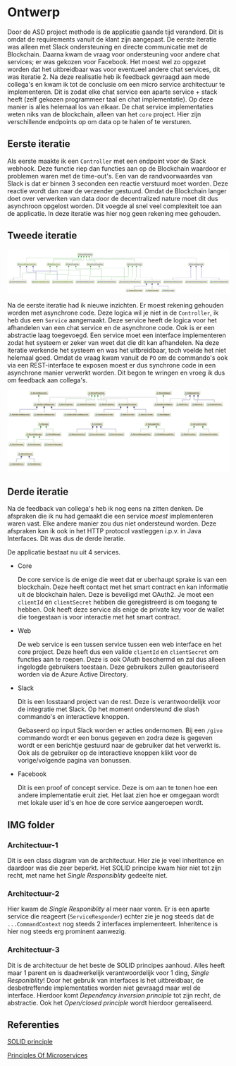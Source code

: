 # Ontwerp

Door de ASD project methode is de applicatie gaande tijd veranderd. Dit is omdat de requirements vanuit de klant zijn aangepast. De eerste iteratie was alleen met Slack ondersteuning en directe communicatie met de Blockchain. Daarna kwam de vraag voor ondersteuning voor andere chat services; er was gekozen voor Facebook. Het moest wel zo opgezet worden dat het uitbreidbaar was voor eventueel andere chat services, dit was iteratie 2. Na deze realisatie heb ik feedback gevraagd aan mede collega's en kwam ik tot de conclusie om een micro service architectuur te implementeren. Dit is zodat elke chat service een aparte service + stack heeft (zelf gekozen programmeer taal en chat implementatie). Op deze manier is alles helemaal los van elkaar. De chat service implementaties weten niks van de blockchain, alleen van het `core` project. Hier zijn verschillende endpoints op om data op te halen of te versturen.

## Eerste iteratie

Als eerste maakte ik een `Controller` met een endpoint voor de Slack webhook. Deze functie riep dan functies aan op de Blockchain waardoor er problemen waren met de time-out's. Een van de randvoorwaardes van Slack is dat er binnen 3 seconden een reactie verstuurd moet worden. Deze reactie wordt dan naar de verzender gestuurd. Omdat de Blockchain langer doet over verwerken van data door de decentralized nature moet dit dus asynchroon opgelost worden. Dit voegde al snel veel complexiteit toe aan de applicatie. In deze iteratie was hier nog geen rekening mee gehouden.

## Tweede iteratie

![Architectuur 2](./img/architectuur-2.png)

Na de eerste iteratie had ik nieuwe inzichten. Er moest rekening gehouden worden met asynchrone code. Deze logica wil je niet in de `Controller`, ik heb dus een `Service` aangemaakt. Deze service heeft de logica voor het afhandelen van een chat service en de asynchrone code. Ook is er een abstractie laag toegevoegd. Een service moet een interface implementeren zodat het systeem er zeker van weet dat die dit kan afhandelen. Na deze iteratie werkende het systeem en was het uitbreidbaar, toch voelde het niet helemaal goed. Omdat de vraag kwam vanuit de `PO` om de commando's ook via een REST-interface te exposen moest er dus synchrone code in een asynchrone manier verwerkt worden. Dit begon te wringen en vroeg ik dus om feedback aan collega's.

![Architectuur 3](./img/architectuur-3.jpeg)

## Derde iteratie

Na de feedback van collega's heb ik nog eens na zitten denken. De afspraken die ik nu had gemaakt die een service _moest_ implementeren waren vast. Elke andere manier zou dus niet ondersteund worden. Deze afspraken kan ik ook in het HTTP protocol vastleggen i.p.v. in Java Interfaces. Dit was dus de derde iteratie.

De applicatie bestaat nu uit 4 services.

- Core

  De core service is de enige die weet dat er uberhaupt sprake is van een blockchain. Deze heeft contact met het smart contract en kan informatie uit de blockchain halen. Deze is beveiligd met OAuth2. Je moet een `clientId` en `clientSecret` hebben die geregistreerd is om toegang te hebben. Ook heeft deze service als enige de private key voor de wallet die toegestaan is voor interactie met het smart contract.

- Web

  De web service is een tussen service tussen een web interface en het core project. Deze heeft dus een valide `clientId` en `clientSecret` om functies aan te roepen. Deze is ook OAuth beschermd en zal dus alleen ingelogde gebruikers toestaan. Deze gebruikers zullen geautoriseerd worden via de Azure Active Directory.

- Slack

  Dit is een losstaand project van de rest. Deze is verantwoordelijk voor de integratie met Slack. Op het moment ondersteund die slash commando's en interactieve knoppen.

  Gebaseerd op input Slack worden er acties ondernomen. Bij een `/give` commando wordt er een bonus gegeven en zodra deze is gegeven wordt er een berichtje gestuurd naar de gebruiker dat het verwerkt is. Ook als de gebruiker op de interactieve knoppen klikt voor de vorige/volgende pagina van bonussen.

- Facebook

  Dit is een proof of concept service. Deze is om aan te tonen hoe een andere implementatie eruit ziet. Het laat zien hoe er omgegaan wordt met lokale user id's en hoe de core service aangeroepen wordt.

## IMG folder

### Architectuur-1

Dit is een class diagram van de architectuur. Hier zie je veel inheritence en daardoor was die zeer beperkt. Het SOLID principe kwam hier niet tot zijn recht, met name het _Single Responsiblity_ gedeelte niet.

### Architectuur-2

Hier kwam de _Single Responiblity_ al meer naar voren. Er is een aparte service die reageert (`ServiceResponder`) echter zie je nog steeds dat de `...CommandContext` nog steeds 2 interfaces implementeert. Inheritence is hier nog steeds erg prominent aanwezig.

### Architectuur-3

Dit is de architectuur de het beste de SOLID principes aanhoud. Alles heeft maar 1 parent en is daadwerkelijk verantwoordelijk voor 1 ding, _Single Responiblity_! Door het gebruik van interfaces is het uitbreidbaar, de desbetreffende implementaties worden niet gevraagd maar wel de interface. Hierdoor komt _Dependency inversion principle_ tot zijn recht, de abstractie. Ook het _Open/closed principle_ wordt hierdoor gerealiseerd.

## Referenties

[SOLID principle](https://en.wikipedia.org/wiki/SOLID)

[Principles Of Microservices](https://samnewman.io/talks/principles-of-microservices/)
